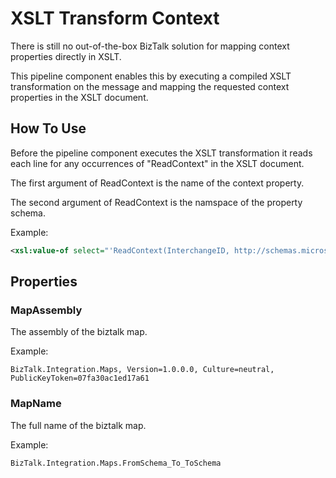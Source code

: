 # XSLT Transform Context

There is still no out-of-the-box BizTalk solution for mapping context properties directly in XSLT.

This pipeline component enables this by executing a compiled XSLT transformation on the message and mapping the requested context properties in the XSLT document.

## How To Use

Before the pipeline component executes the XSLT transformation it reads each line for any occurrences of "ReadContext" in the XSLT document.

The first argument of ReadContext is the name of the context property.

The second argument of ReadContext is the namspace of the property schema.

Example:
```XML
<xsl:value-of select="'ReadContext(InterchangeID, http://schemas.microsoft.com/BizTalk/2003/system-properties)'" />
```

## Properties

### MapAssembly
The assembly of the biztalk map.

Example:
```
BizTalk.Integration.Maps, Version=1.0.0.0, Culture=neutral, PublicKeyToken=07fa30ac1ed17a61
```

### MapName
The full name of the biztalk map.

Example:
```
BizTalk.Integration.Maps.FromSchema_To_ToSchema
```
